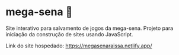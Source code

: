 # mega-sena 	:slot_machine:
Site interativo para salvamento de jogos da mega-sena. Projeto para iniciação da construção de sites usando JavaScript.


Link do site hospedado: https://megasenaraissa.netlify.app/


